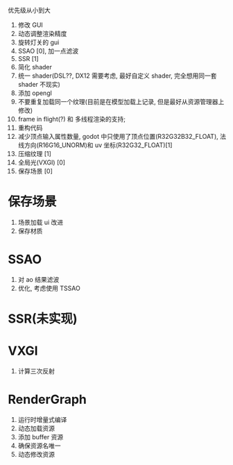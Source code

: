 优先级从小到大

1. 修改 GUI
2. 动态调整渲染精度
3. 旋转灯关的 gui
4. SSAO [0], 加一点滤波
5. SSR [1]
6. 简化 shader
7. 统一 shader(DSL??, DX12 需要考虑, 最好自定义 shader, 完全想用同一套 shader 不现实)
8. 添加 opengl
9. 不要重复加载同一个纹理(目前是在模型加载上记录, 但是最好从资源管理器上修改)
10. frame in flight(?) 和 多线程渲染的支持;
11. 重构代码
12. 减少顶点输入属性数量, godot 中只使用了顶点位置(R32G32B32_FLOAT), 法线方向(R16G16_UNORM)和 uv 坐标(R32G32_FLOAT)[1]
13. 压缩纹理 [1]
14. 全局光(VXGI) [0]
15. 保存场景 [0]

# 保存场景

1. 场景加载 ui 改进
2. 保存材质

# SSAO

1. 对 ao 结果滤波
2. 优化, 考虑使用 TSSAO

# SSR(未实现)

# VXGI

1. 计算三次反射

# RenderGraph

1. 运行时增量式编译
2. 动态加载资源
3. 添加 buffer 资源
4. 确保资源名唯一
5. 动态修改资源
